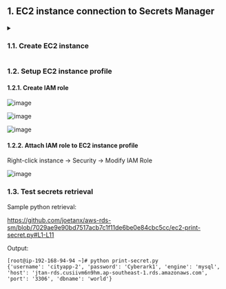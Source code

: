## 1. EC2 instance connection to Secrets Manager

<details><summary><h3>1.1. Create EC2 instance</h3></summary>

![image](https://user-images.githubusercontent.com/90442032/226159252-c55c852d-4623-4fe9-9ffd-cd255872e6ea.png)

![image](https://user-images.githubusercontent.com/90442032/226159265-c1c184e8-4483-4824-ad9b-19ac13206c22.png)

![image](https://user-images.githubusercontent.com/90442032/226159279-556629f1-935e-414c-8ff6-a47515eb2477.png)

![image](https://user-images.githubusercontent.com/90442032/226159289-243f29ae-3382-4fc0-a636-225ef32d2b99.png)

![image](https://user-images.githubusercontent.com/90442032/226159397-e57e6c67-83a0-441d-97b6-70cabcdec363.png)

![image](https://user-images.githubusercontent.com/90442032/226159412-36f5de4e-c20b-4fee-8b59-f290ec36a130.png)

</details>

### 1.2. Setup EC2 instance profile

#### 1.2.1. Create IAM role

![image](https://user-images.githubusercontent.com/90442032/226161350-cafd392b-a052-4843-ac1d-41586087e35c.png)

![image](https://user-images.githubusercontent.com/90442032/230296929-c48f9720-5a0d-4b9a-8958-d12851112545.png)

![image](https://user-images.githubusercontent.com/90442032/230297070-37a8a3fe-97b2-4fe9-84a7-1e1d5abea10e.png)

#### 1.2.2. Attach IAM role to EC2 instance profile

Right-click instance → Security → Modify IAM Role

![image](https://user-images.githubusercontent.com/90442032/230298681-1fb750cd-aea6-499e-8c8e-d076f581ba5e.png)

### 1.3. Test secrets retrieval

Sample python retrieval:

https://github.com/joetanx/aws-rds-sm/blob/7029ae9e90bd7517acb7c1f11de6be0e84cbc5cc/ec2-print-secret.py#L1-L11

Output:

```console
[root@ip-192-168-94-94 ~]# python print-secret.py
{'username': 'cityapp-2', 'password': 'Cyberark1', 'engine': 'mysql', 'host': 'jtan-rds.cusiivm6n9hm.ap-southeast-1.rds.amazonaws.com', 'port': '3306', 'dbname': 'world'}
```
